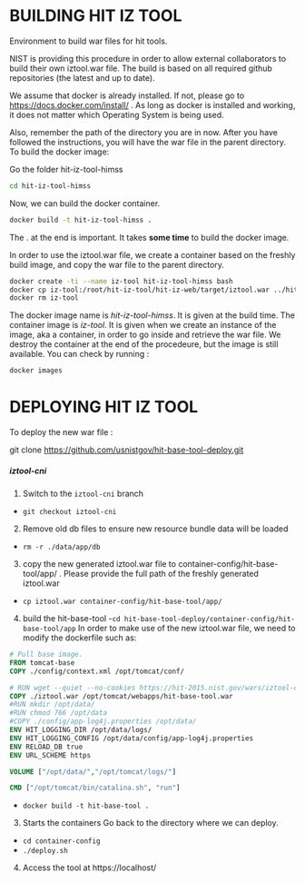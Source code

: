 # BUILDING HIT IZ TOOL

Environment to build war files for hit tools.

NIST is providing this procedure in order to allow external collaborators to build their own iztool.war file.
The build is based on all required github repositories (the latest and up to date).

We assume that docker is already installed. If not, please go to https://docs.docker.com/install/ .
As long as docker is installed and working, it does not matter which Operating System is being used.

Also, remember the path of the directory you are in now. After you have followed the instructions, you will have the war file in the parent directory.
To build the docker image:

Go the folder hit-iz-tool-himss
```bash
cd hit-iz-tool-himss
```

Now, we can build the docker container.
```bash
docker build -t hit-iz-tool-himss .
```
The . at the end is important.
It takes **some time** to build the docker image.

In order to use the iztool.war file, we create a container based on the freshly build image, and copy the war file to the parent directory.
```bash
docker create -ti --name iz-tool hit-iz-tool-himss bash
docker cp iz-tool:/root/hit-iz-tool/hit-iz-web/target/iztool.war ../hit-iz-tool-himss.war
docker rm iz-tool
```
The docker image name is *hit-iz-tool-himss*. It is given at the build time.
The container image is *iz-tool*. It is given when we create an instance of the image, aka a container, in order to go inside and retrieve the war file.
We destroy the container at the end of the procedeure, but the image is still available. You can check by running :
```bash
docker images
```
# DEPLOYING HIT IZ TOOL 

To deploy the new war file :

git clone https://github.com/usnistgov/hit-base-tool-deploy.git
##### iztool-cni
1) Switch to the `iztool-cni` branch
- `git checkout iztool-cni`
2) Remove old db files to ensure new resource bundle data will be loaded
- `rm -r ./data/app/db`
3) copy the new generated iztool.war file to container-config/hit-base-tool/app/ . Please provide the full path of the freshly generated iztool.war
- `cp iztool.war container-config/hit-base-tool/app/`
4) build the hit-base-tool
-`cd hit-base-tool-deploy/container-config/hit-base-tool/app`
In order to make use of the new iztool.war file, we need to modify the dockerfile such as:
```Dockerfile
# Pull base image.
FROM tomcat-base
COPY ./config/context.xml /opt/tomcat/conf/

# RUN wget --quiet --no-cookies https://hit-2015.nist.gov/wars/iztool-cdc.war -O /opt/tomcat/webapps/hit-base-tool.war
COPY ./iztool.war /opt/tomcat/webapps/hit-base-tool.war
#RUN mkdir /opt/data/
#RUN chmod 766 /opt/data
#COPY ./config/app-log4j.properties /opt/data/
ENV HIT_LOGGING_DIR /opt/data/logs/
ENV HIT_LOGGING_CONFIG /opt/data/config/app-log4j.properties
ENV RELOAD_DB true
ENV URL_SCHEME https

VOLUME ["/opt/data/","/opt/tomcat/logs/"]

CMD ["/opt/tomcat/bin/catalina.sh", "run"]

```
 - `docker build -t hit-base-tool .`


3) Starts the containers
Go back to the directory where we can deploy.  
 - `cd container-config`
 - `./deploy.sh`
4) Access the tool at https://localhost/
